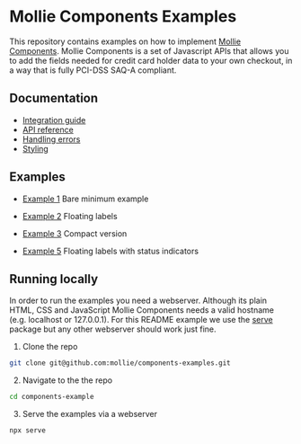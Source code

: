 # Mollie Components Examples

This repository contains examples on how to implement [Mollie Components](https://docs.mollie.com/guides/mollie-components/overview). Mollie Components is a set of Javascript APIs that allows you to add the fields needed for credit card holder data to your own checkout, in a way that is fully PCI-DSS SAQ-A compliant.

## Documentation

- [Integration guide](https://docs.mollie.com/guides/mollie-components/overview)
- [API reference](https://docs.mollie.com/guides/mollie-components/reference)
- [Handling errors](https://docs.mollie.com/guides/mollie-components/handling-errors)
- [Styling](https://docs.mollie.com/guides/mollie-components/styling)

## Examples

- [Example 1](./example-1) Bare minimum example
- [Example 2](./example-2) Floating labels
- [Example 3](./example-3) Compact version

- [Example 5](./example-5) Floating labels with status indicators

## Running locally

In order to run the examples you need a webserver. Although its plain HTML, CSS and JavaScript Mollie Components needs a valid hostname (e.g. localhost or 127.0.0.1). For this README example we use the [serve](https://www.npmjs.com/package/serve) package but any other webserver should work just fine.

1. Clone the repo

```bash
git clone git@github.com:mollie/components-examples.git
```

2. Navigate to the the repo

```bash
cd components-example
```

3. Serve the examples via a webserver

```bash
npx serve
```

